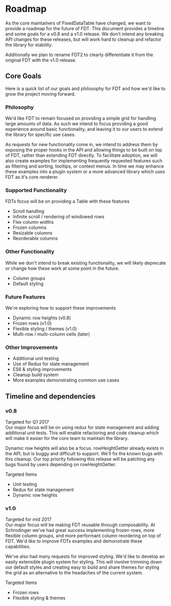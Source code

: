 Roadmap
==========================

As the core maintainers of FixedDataTable have changed, we want to provide a roadmap for the future of FDT.  This document provides a timeline and some goals for a v0.8 and a v1.0 release.  We don't intend any breaking API changes for these releases, but will work hard to cleanup and refactor the library for stability.

Additionally we plan to rename FDT2 to clearly differentiate it from the original FDT with the v1.0 release.

Core Goals
---------------
Here is a quick list of our goals and philosophy for FDT and how we'd like to grow the project moving forward.

### Philosophy
We'd like FDT to remain focused on providing a simple grid for handling large amounts of data.  As such we intend to focus providing a good experience around basic functionality, and leaving it to our users to extend the library for specific use cases.  

As requests for new functionality come in, we intend to address them by exposing the proper hooks in the API and allowing things to be built on top of FDT, rather than extending FDT directly.  To facilitate adoption, we will also create examples for implementing frequently requested features such as filtering and sorting, tooltips, or context menus.  In time we may enhance these examples into a plugin system or a more advanced library which uses FDT as it's core renderer.

### Supported Functionality
FDTs focus will be on providing a Table with these features
* Scroll handling
* Infinite scroll / rendering of windowed rows
* Flex column widths
* Frozen columns
* Resizable columns
* Reorderable columns

### Other Functionality
While we don't intend to break existing functionality, we will likely deprecate or change how these work at some point in the future.
* Column groups
* Default styling

### Future Features
We're exploring how to support these improvements
* Dynamic row heights (v0.8)
* Frozen rows (v1.0)
* Flexible styling / themes (v1.0)
* Multi-row / multi-column cells (later)

### Other Improvements
* Additional unit testing
* Use of Redux for state management
* ES6 & styling improvements
* Cleanup build system
* More examples demonstrating common use cases

Timeline and dependencies
---------------
### v0.8
Targeted for Q1 2017  
Our major focus will be on using redux for state management and adding additional unit tests.  This will enable refactoring and code cleanup which will make it easier for the core team to maintain the library.  

Dynamic row heights will also be a focus.  rowHeightGetter already exists in the API, but is buggy and difficult to support.  We'll fix the known bugs with this cleanup.  Our top priority following this release will be patching any bugs found by users depending on rowHeightGetter.

Targeted Items
* Unit testing
* Redux for state management
* Dynamic row heights

### v1.0
Targeted for mid 2017  
Our major focus will be making FDT reusable through composability.  At Schrodinger we've had great success implementing frozen rows, more flexible column groups, and more performant column reordering on top of FDT.  We'd like to improve FDTs examples and demonstrate these capabilities.

We've also had many requests for improved styling.  We'd like to develop an easily extensible plugin system for styling.  This will involve trimming down our default styles and creating easy to build and share themes for styling the grid as an alternative to the headaches of the current system.

Targeted Items
* Frozen rows
* Flexible styling & themes
